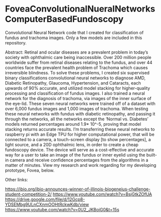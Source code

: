 # FoveaConvolutionalNueralNetworksComputerBasedFundoscopy
Convolutional Neural Network code that I created for classification of fundus and trachoma images. 
Only a few models are included in this repository. 

Abstract: 
Retinal and ocular diseases are a prevalent problem in today’s society with ophthalmic care being inaccessible. Over 200 million people worldwide suffer from retinal diseases relating to the fundus, and over 44 countries face the prevalent health problem of Trachoma which causes irreversible blindness. To solve these problems, I created six supervised binary classifications convolutional neural networks to diagnose AMD, Diabetic Retinopathy, Glaucoma, Hypertension, and Cataracts, each upwards of 90% accurate, and utilized model stacking for higher-quality processing and classification of fundus images. I also trained a neural network for the diagnosis of trachoma, via images of the inner surface of the eye-lid. These seven neural networks were trained off of a dataset with over 6,000 fundus images and 1,000 images of trachoma. When testing these neural networks with fundus with diabetic retinopathy, and passing it through the networks, all the networks except the ‘Normal vs. Diabetes’ models returned percentages around 1.9* 10^-5, proving that model stacking returns accurate results. I’m transferring these neural networks to raspberry pi with an Edge TPU for higher computational power, that will be connected to a camera, a touch-screen display [to show percentages], a light source, and a 20D ophthalmic lens, in order to create a cheap fundoscopy device. The device will serve as a cost-effective and accurate way for a user to take an image of the fundus or inner eyelid using the built-in camera and receive confidence percentages from the algorithms in a matter of minutes. View my research and work regarding for my developing prototype, Fovea, below.

Other links: 

https://ibio.org/ibio-announces-winner-of-illinois-biogeneius-challenge-student-competition-2/ 
https://www.youtube.com/watch?v=BsjGtkZOfUA 
https://drive.google.com/file/d/12Gcp8-YDSEMbg9ULnCXnmOOHtRckwKdb/view
https://www.youtube.com/watch?v=0U2_JKBoiG0&t=15s 

